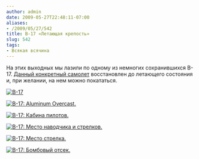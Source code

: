 ```yaml
---
author: admin
date: 2009-05-27T22:48:11-07:00
aliases:
- /2009/05/27/542
title: B-17 «Летающая крепость»
slug: 542
tags:
- Всякая всячина
---
```


На этих выходных мы лазили по одному из немногих сохранившихся B-17. [Данный конкретный самолет](http://www.b17.org/) восстановлен до летающего состояния и, при желании, на нем можно покататься.

[![B-17](/2009/05/img_4167-300x174.jpg)](/2009/05/img_4167.jpg)

[![B-17: Aluminum Overcast.](/2009/05/img_1752-300x182.jpg)](/2009/05/img_1752.jpg)

[![B-17: Кабина пилотов.](/2009/05/img_1757-300x188.jpg)](/2009/05/img_1757.jpg)

<!--more-->

[![B-17: Место наводчика и стрелков.](/2009/05/img_4206-300x225.jpg)](/2009/05/img_4206.jpg)

[![B-17: Место стрелка.](/2009/05/img_4173-300x225.jpg)](/2009/05/img_4173.jpg)

[![B-17: Бомбовый отсек.](/2009/05/img_1765-225x300.jpg)](/2009/05/img_1765.jpg)
